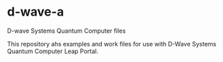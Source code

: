 # d-wave-a
D-wave Systems Quantum Computer files

This repository ahs examples and work files for use with D-Wave Systems Quantum Computer Leap Portal.
